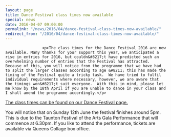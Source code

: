 ```yaml
---
layout: page
title: Dance Festival class times now available
special: news
date: 2016-04-07 09:00:00
permalink: "/news/2016/04/dance-festival-class-times-now-available/"
redirect_from: "/2016/04/dance-festival-class-times-now-available/"
---
```

<section>

                    
                    <p>The class times for the Dance Festival 2016 are now available. Many thanks for your support this year, we anticipated a rise in entries for 2016, but couldn&#8217;t have predicted such an overwhelming number of entries that the Festival has attracted.  Because of this, you will notice from the programme that we have had to split the larger classes according to age &#8211; this has made the timing of the Festival quite a tricky task.  We have tried to fulfil individual requirements where necessary, however, we are aware that the timings won&#8217;t suit everyone.  With this in mind, please let me know by the 18th April if you are unable to dance in your class and I shall amend the programme accordingly.</p>
<p><a href="http://www.tauntonfestival.org.uk/events/dance-festival/">The class times can be found on our Dance Festival page.</a></p>
<p>You will notice that on Sunday 12th June the festival finishes around 5pm. This is due to the Taunton Festival of the Arts Gala Performance that will commence at 6.30pm. If you like to attend the performance, tickets are available via Queens Collage box office.</p>

                
</section>
